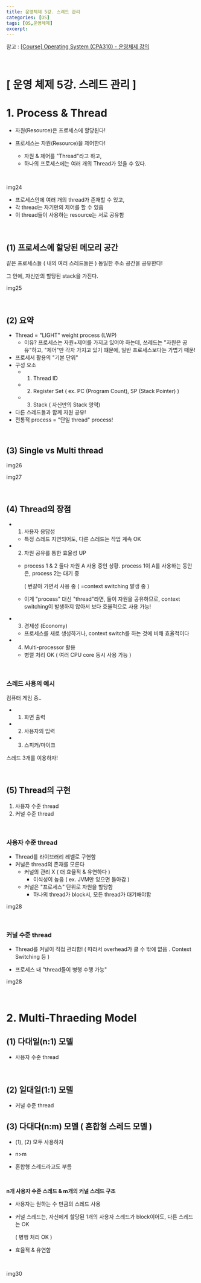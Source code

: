 ```yaml
---
title: 운영체제 5강. 스레드 관리
categories: [OS]
tags: [OS,운영체제]
excerpt: 
---
```


참고 : [[Course\] Operating System (CPA310) - 운영체제 강의](https://www.youtube.com/playlist?list=PLBrGAFAIyf5rby7QylRc6JxU5lzQ9c4tN)

<br>

# [ 운영 체제 5강. 스레드 관리 ]

# 1. Process & Thread

- 자원(Resource)은 프로세스에 할당된다!

- 프로세스는 자원(Resource)을 제어한다!
  - 자원 & 제어를 "Thread"라고 하고, 
  - 하나의 프로세스에는 여러 개의 Thread가 있을 수 있다.

<br>

img24

- 프로세스안에 여러 개의 thread가 존재할 수 있고,
- 각 thread는 자기만의 제어를 할 수 있음
- 이 thread들이 사용하는 resource는 서로 공유함

<br>

## (1) 프로세스에 할당된 메모리 공간

같은 프로세스들 ( 내의 여러 스레드들은 ) 동일한 주소 공간을 공유한다!

그 안에, 자신만의 할당된 stack을 가진다.

img25

<br>

## (2) 요약

- Thread = "LIGHT" weight process (LWP)
  - 이유? 프로세스는 자원+제어를 가지고 있어야 하는데,
    쓰레드는 "자원은 공유"하고, "제어"만 각자 가지고 있기 떄문에,
    일반 프로세스보다는 가볍기 때문!
- 프로세서 활용의 "기본 단위"
- 구성 요소
  - 1) Thread ID
  - 2) Register Set ( ex. PC (Program Count), SP (Stack Pointer) )
  - 3) Stack ( 자신만의 Stack 영역)
- 다른 스레드들과 함께 자원 공유!
- 전통적 process = "단일 thread" process!

<br>

## (3) Single vs Multi thread

img26

img27

<br>

## (4) Thread의 장점

- 1) 사용자 응답성

  - 특정 스레드 지연되어도, 다른 스레드는 작업 계속 OK

- 2) 자원 공유를 통한 효율성 UP

  - process 1 & 2 둘다 자원 A 사용 중인 상황.
    process 1이 A를 사용하는 동안은, process 2는 대기 중

    ( 번갈아 가면서 사용 중  ( =context switching 발생 중 )

  - 이게 "process" 대신 "thread"라면, 둘이 자원을 공유하므로,
    context switching이 발생하지 않아서 보다 효율적으로 사용 가능!

- 3) 경제성 (Economy)
  
  - 프로세스를 새로 생성하거나, context switch를 하는 것에 비해 효율적이다
- 4) Multi-processor 활용
  
  - 병렬 처리 OK ( 여러 CPU core 동시 사용 가능 )

<br>

### 스레드 사용의 예시

컴퓨터 게임 중..

- 1) 화면 출력
- 2) 사용자의 입력
- 3) 스피커/마이크

스레드 3개를 이용하자! 

<br>

## (5) Thread의 구현

1. 사용자 수준 thread
2. 커널 수준 thread

<br>

### 사용자 수준 thread

- Thread를 라이브러리 레벨로 구현함
- 커널은 thread의 존재를 모른다
  - 커널의 관리 X ( 더 효율적 & 유연하다 )
    - 이식성이 높음 ( ex. JVM만 있으면 돌아감 )
  - 커널은 "프로세스" 단위로 자원을 할당함
    - 하나의 thread가 block시, 모든 thread가 대기해야함

img28 

<br>

### 커널 수준 thread

- Thread를 커널이 직접 관리함! 
  ( 따라서 overhead가 클 수 밖에 없음 . Context Switching 등 )

- 프로세스 내 "thread들이 병행 수행 가능"

img28 

<br>

# 2. Multi-Thraeding Model

## (1) 다대일(n:1) 모델

- 사용자 수준 thread

<br>

## (2) 일대일(1:1) 모델

- 커널 수준 thread



## (3) 다대다(n:m) 모델 ( 혼합형 스레드 모델 )

- (1), (2) 모두 사용하자

- n>m
- 혼합형 스레드라고도 부름

<br>

**n개 사용자 수준 스레드 & m개의 커널 스레드 구조**

- 사용자는 원하는 수 만큼의 스레드 사용

- 커널 스레드는, 자신에게 할당된 1개의 사용자 스레드가 block이어도, 다른 스레드는 OK

  ( 병행 처리 OK )

- 효율적  & 유연함

<br>

img30


